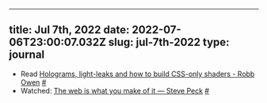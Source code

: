 
---
title: Jul 7th, 2022 
date: 2022-07-06T23:00:07.032Z
slug: jul-7th-2022
type: journal
---
* Read [Holograms, light-leaks and how to build CSS-only shaders - Robb Owen](https://robbowen.digital/wrote-about/css-blend-mode-shaders/) [#](#62c613f7-fac2-4436-8c80-7ba9c6134c8f)<a name="62c613f7-fac2-4436-8c80-7ba9c6134c8f"></a>
* Watched: [The web is what you make of it — Steve Peck](https://www.steve-peck.com/google-chrome-twiwymoi) [#](#62c723ea-8578-41b9-8e08-7a3914ced086)<a name="62c723ea-8578-41b9-8e08-7a3914ced086"></a>

